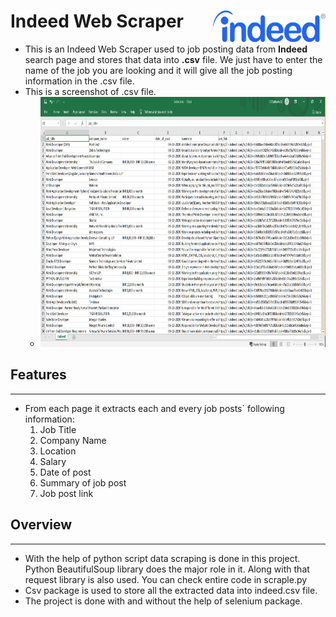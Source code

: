 # Indeed Web Scraper <img align="right" width="180" height="50" src="Indeed_Logo.jpg">
            

* This is an Indeed Web Scraper used to job posting data from **Indeed** search page and stores that data into **.csv** file. We just have to enter the name of the job you are looking and it will give all the job posting information in the .csv file.
* This is a screenshot of .csv file.
    * <img  width="600" height="400" src="Indeed_CSV_SS.png">

## Features
---
* From each page it extracts each and every job posts` following information:   
    1. Job Title
    1. Company Name
    1. Location
    1. Salary
    1. Date of post
    1. Summary of job post
    1. Job post link

## Overview
---
* With the help of python script data scraping is done in this project. Python BeautifulSoup library does the major role in it. Along with that request library is also used. You can check entire code in scraple.py
* Csv package is used to store all the extracted data into indeed.csv file.
* The project is done with and without the help of selenium package. 

